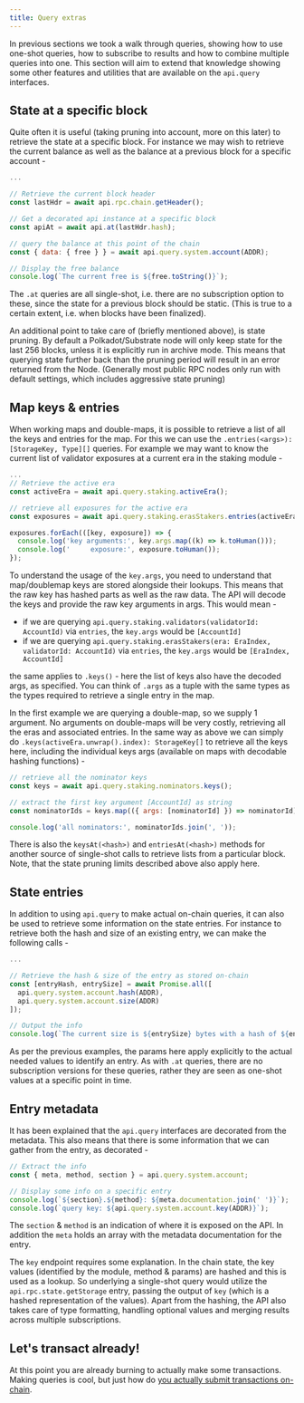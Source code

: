 ```yaml
---
title: Query extras
---
```


In previous sections we took a walk through queries, showing how to use one-shot queries, how to subscribe to results and how to combine multiple queries into one. This section will aim to extend that knowledge showing some other features and utilities that are available on the `api.query` interfaces.

## State at a specific block

Quite often it is useful (taking pruning into account, more on this later) to retrieve the state at a specific block. For instance we may wish to retrieve the current balance as well as the balance at a previous block for a specific account -

```js
...

// Retrieve the current block header
const lastHdr = await api.rpc.chain.getHeader();

// Get a decorated api instance at a specific block
const apiAt = await api.at(lastHdr.hash);

// query the balance at this point of the chain
const { data: { free } } = await api.query.system.account(ADDR);

// Display the free balance
console.log(`The current free is ${free.toString()}`);
```

The `.at` queries are all single-shot, i.e. there are no subscription option to these, since the state for a previous block should be static. (This is true to a certain extent, i.e. when blocks have been finalized).

An additional point to take care of (briefly mentioned above), is state pruning. By default a Polkadot/Substrate node will only keep state for the last 256 blocks, unless it is explicitly run in archive mode. This means that querying state further back than the pruning period will result in an error returned from the Node. (Generally most public RPC nodes only run with default settings, which includes aggressive state pruning)


## Map keys & entries

When working maps and double-maps, it is possible to retrieve a list of all the keys and entries for the map. For this we can use the `.entries(<args>): [StorageKey, Type][]` queries. For example we may want to know the current list of validator exposures at a current era in the staking module -

```js
...
// Retrieve the active era
const activeEra = await api.query.staking.activeEra();

// retrieve all exposures for the active era
const exposures = await api.query.staking.erasStakers.entries(activeEra.unwrap().index);

exposures.forEach(([key, exposure]) => {
  console.log('key arguments:', key.args.map((k) => k.toHuman()));
  console.log('     exposure:', exposure.toHuman());
});
```

To understand the usage of the `key.args`, you need to understand that map/doublemap keys are stored alongside their lookups. This means that the raw key has hashed parts as well as the raw data. The API will decode the keys and provide the raw key arguments in args. This would mean -

- if we are querying `api.query.staking.validators(validatorId: AccountId)` via `entries`, the `key.args` would be `[AccountId]`
- if we are querying `api.query.staking.erasStakers(era: EraIndex, validatorId: AccountId)` via `entries`, the `key.args` would be `[EraIndex, AccountId]`

the same applies to `.keys()` - here the list of keys also have the decoded args, as specified. You can think of `.args` as a tuple with the same types as the types required to retrieve a single entry in the map.

In the first example we are querying a double-map, so we supply 1 argument. No arguments on double-maps will be very costly, retrieving all the eras and associated entries. In the same way as above we can simply do `.keys(activeEra.unwrap().index): StorageKey[]` to retrieve all the keys here, including the individual keys args (available on maps with decodable hashing functions) -

```js
// retrieve all the nominator keys
const keys = await api.query.staking.nominators.keys();

// extract the first key argument [AccountId] as string
const nominatorIds = keys.map(({ args: [nominatorId] }) => nominatorId);

console.log('all nominators:', nominatorIds.join(', '));
```


There is also the `keysAt(<hash>)` and `entriesAt(<hash>)` methods for another source of single-shot calls to retrieve lists from a particular block. Note, that the state pruning limits described above also apply here.



## State entries

In addition to using `api.query` to make actual on-chain queries, it can also be used to retrieve some information on the state entries. For instance to retrieve both the hash and size of an existing entry, we can make the following calls -

```js
...

// Retrieve the hash & size of the entry as stored on-chain
const [entryHash, entrySize] = await Promise.all([
  api.query.system.account.hash(ADDR),
  api.query.system.account.size(ADDR)
]);

// Output the info
console.log(`The current size is ${entrySize} bytes with a hash of ${entryHash}`);
```

As per the previous examples, the params here apply explicitly to the actual needed values to identify an entry. As with `.at` queries, there are no subscription versions for these queries, rather they are seen as one-shot values at a specific point in time.

## Entry metadata

It has been explained that the `api.query` interfaces are decorated from the metadata. This also means that there is some information that we can gather from the entry, as decorated -

```js
// Extract the info
const { meta, method, section } = api.query.system.account;

// Display some info on a specific entry
console.log(`${section}.${method}: ${meta.documentation.join(' ')}`);
console.log(`query key: ${api.query.system.account.key(ADDR)}`);
```

The `section` & `method` is an indication of where it is exposed on the API. In addition the `meta` holds an array with the metadata documentation for the entry.

The `key` endpoint requires some explanation. In the chain state, the key values (identified by the module, method & params) are hashed and this is used as a lookup. So underlying a single-shot query would utilize the `api.rpc.state.getStorage` entry, passing the output of `key` (which is a hashed representation of the values). Apart from the hashing, the API also takes care of type formatting, handling optional values and merging results across multiple subscriptions.

## Let's transact already!

At this point you are already burning to actually make some transactions. Making queries is cool, but just how do [you actually submit transactions on-chain](api.tx.md).
